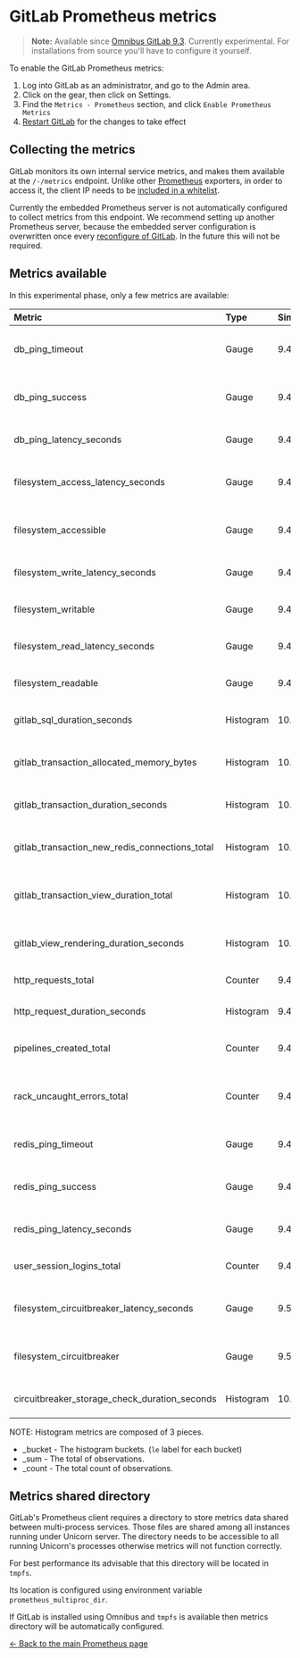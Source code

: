 # GitLab Prometheus metrics

>**Note:**
Available since [Omnibus GitLab 9.3][29118]. Currently experimental. For
installations from source you'll have to configure it yourself.

To enable the GitLab Prometheus metrics:

1. Log into GitLab as an administrator, and go to the Admin area.
1. Click on the gear, then click on Settings.
1. Find the `Metrics - Prometheus` section, and click `Enable Prometheus Metrics`
1. [Restart GitLab][restart] for the changes to take effect

## Collecting the metrics

GitLab monitors its own internal service metrics, and makes them available at the
`/-/metrics` endpoint. Unlike other [Prometheus] exporters, in order to access
it, the client IP needs to be [included in a whitelist][whitelist].

Currently the embedded Prometheus server is not automatically configured to
collect metrics from this endpoint. We recommend setting up another Prometheus
server, because the embedded server configuration is overwritten once every
[reconfigure of GitLab][reconfigure]. In the future this will not be required.

## Metrics available

In this experimental phase, only a few metrics are available:

| Metric                                          | Type      | Since | Description |
|:----------------------------------------------- |:--------- |:----- |:----------- |
| db_ping_timeout                                 | Gauge     | 9.4   | Whether or not the last database ping timed out |
| db_ping_success                                 | Gauge     | 9.4   | Whether or not the last database ping succeeded |
| db_ping_latency_seconds                         | Gauge     | 9.4   | Round trip time of the database ping |
| filesystem_access_latency_seconds               | Gauge     | 9.4   | Latency in accessing a specific filesystem |
| filesystem_accessible                           | Gauge     | 9.4   | Whether or not a specific filesystem is accessible |
| filesystem_write_latency_seconds                | Gauge     | 9.4   | Write latency of a specific filesystem |
| filesystem_writable                             | Gauge     | 9.4   | Whether or not the filesystem is writable |
| filesystem_read_latency_seconds                 | Gauge     | 9.4   | Read latency of a specific filesystem |
| filesystem_readable                             | Gauge     | 9.4   | Whether or not the filesystem is readable |
| gitlab_sql_duration_seconds                     | Histogram | 10.3  | Rails SQL requests by controler/action |
| gitlab_transaction_allocated_memory_bytes       | Histogram | 10.3  | Rails memory allocations for requests by controler/action |
| gitlab_transaction_duration_seconds             | Histogram | 10.3  | Rails requests duration by controler/action |
| gitlab_transaction_new_redis_connections_total  | Histogram | 10.3  | Rails request redis connections by controler/action |
| gitlab_transaction_view_duration_total          | Histogram | 10.3  | Rails request view duration by controler/action |
| gitlab_view_rendering_duration_seconds          | Histogram | 10.3  | Rails request view rendering duration by controler/action |
| http_requests_total                             | Counter   | 9.4   | Rack request count |
| http_request_duration_seconds                   | Histogram | 9.4   | HTTP response time from rack middleware |
| pipelines_created_total                         | Counter   | 9.4   | Counter of pipelines created |
| rack_uncaught_errors_total                      | Counter   | 9.4   | Rack connections handling uncaught errors count |
| redis_ping_timeout                              | Gauge     | 9.4   | Whether or not the last redis ping timed out |
| redis_ping_success                              | Gauge     | 9.4   | Whether or not the last redis ping succeeded |
| redis_ping_latency_seconds                      | Gauge     | 9.4   | Round trip time of the redis ping |
| user_session_logins_total                       | Counter   | 9.4   | Counter of how many users have logged in |
| filesystem_circuitbreaker_latency_seconds       | Gauge     | 9.5   | Time spent validating if a storage is accessible |
| filesystem_circuitbreaker                       | Gauge     | 9.5   | Wether or not the circuit for a certain shard is broken or not |
| circuitbreaker_storage_check_duration_seconds   | Histogram | 10.3  | Time a single storage probe took |

NOTE: Histogram metrics are composed of 3 pieces.

* <name>_bucket - The histogram buckets. (`le` label for each bucket)
* <name>_sum - The total of observations.
* <name>_count - The total count of observations.

## Metrics shared directory

GitLab's Prometheus client requires a directory to store metrics data shared between multi-process services.
Those files are shared among all instances running under Unicorn server.
The directory needs to be accessible to all running Unicorn's processes otherwise
metrics will not function correctly.

For best performance its advisable that this directory will be located in `tmpfs`.

Its location is configured using environment variable `prometheus_multiproc_dir`.

If GitLab is installed using Omnibus and `tmpfs` is available then metrics
directory will be automatically configured.

[← Back to the main Prometheus page](index.md)

[29118]: https://gitlab.com/gitlab-org/gitlab-ce/issues/29118
[Prometheus]: https://prometheus.io
[restart]: ../../restart_gitlab.md#omnibus-gitlab-restart
[whitelist]: ../ip_whitelist.md
[reconfigure]: ../../restart_gitlab.md#omnibus-gitlab-reconfigure
